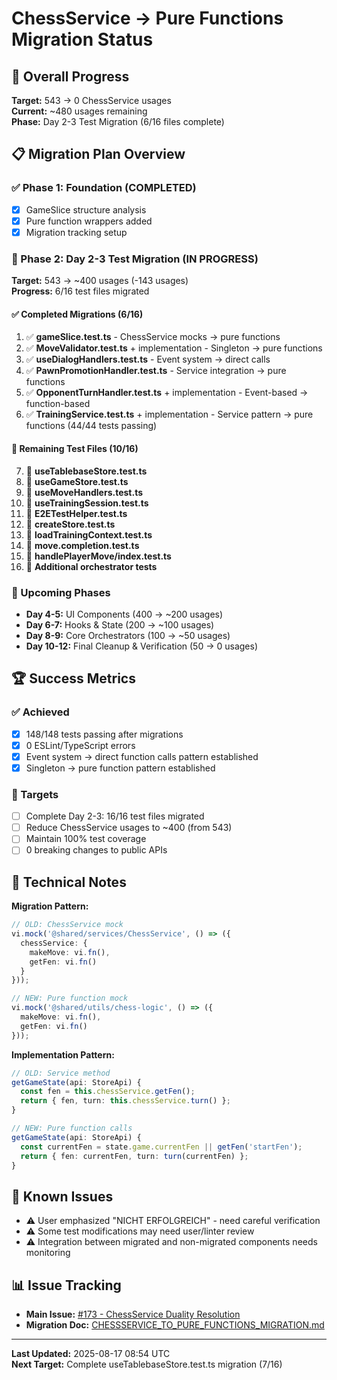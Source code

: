 # ChessService → Pure Functions Migration Status

## 🎯 Overall Progress

**Target:** 543 → 0 ChessService usages  
**Current:** ~480 usages remaining  
**Phase:** Day 2-3 Test Migration (6/16 files complete)

## 📋 Migration Plan Overview

### ✅ Phase 1: Foundation (COMPLETED)
- [x] GameSlice structure analysis
- [x] Pure function wrappers added  
- [x] Migration tracking setup

### 🔄 Phase 2: Day 2-3 Test Migration (IN PROGRESS)
**Target:** 543 → ~400 usages (-143 usages)  
**Progress:** 6/16 test files migrated

#### ✅ Completed Migrations (6/16)
1. ✅ **gameSlice.test.ts** - ChessService mocks → pure functions
2. ✅ **MoveValidator.test.ts** + implementation - Singleton → pure functions  
3. ✅ **useDialogHandlers.test.ts** - Event system → direct calls
4. ✅ **PawnPromotionHandler.test.ts** - Service integration → pure functions
5. ✅ **OpponentTurnHandler.test.ts** + implementation - Event-based → function-based
6. ✅ **TrainingService.test.ts** + implementation - Service pattern → pure functions (44/44 tests passing)

#### 🔄 Remaining Test Files (10/16)
7. 🔄 **useTablebaseStore.test.ts**
8. 🔄 **useGameStore.test.ts** 
9. 🔄 **useMoveHandlers.test.ts**
10. 🔄 **useTrainingSession.test.ts**
11. 🔄 **E2ETestHelper.test.ts**
12. 🔄 **createStore.test.ts**
13. 🔄 **loadTrainingContext.test.ts**
14. 🔄 **move.completion.test.ts**
15. 🔄 **handlePlayerMove/index.test.ts**
16. 🔄 **Additional orchestrator tests**

### 📅 Upcoming Phases
- **Day 4-5:** UI Components (400 → ~200 usages)
- **Day 6-7:** Hooks & State (200 → ~100 usages)  
- **Day 8-9:** Core Orchestrators (100 → ~50 usages)
- **Day 10-12:** Final Cleanup & Verification (50 → 0 usages)

## 🏆 Success Metrics

### ✅ Achieved
- [x] 148/148 tests passing after migrations
- [x] 0 ESLint/TypeScript errors
- [x] Event system → direct function calls pattern established
- [x] Singleton → pure function pattern established

### 🎯 Targets
- [ ] Complete Day 2-3: 16/16 test files migrated
- [ ] Reduce ChessService usages to ~400 (from 543)
- [ ] Maintain 100% test coverage
- [ ] 0 breaking changes to public APIs

## 🔧 Technical Notes

**Migration Pattern:**
```typescript
// OLD: ChessService mock
vi.mock('@shared/services/ChessService', () => ({
  chessService: { 
    makeMove: vi.fn(),
    getFen: vi.fn()
  }
}));

// NEW: Pure function mock  
vi.mock('@shared/utils/chess-logic', () => ({
  makeMove: vi.fn(),
  getFen: vi.fn()
}));
```

**Implementation Pattern:**
```typescript
// OLD: Service method
getGameState(api: StoreApi) {
  const fen = this.chessService.getFen();
  return { fen, turn: this.chessService.turn() };
}

// NEW: Pure function calls
getGameState(api: StoreApi) {
  const currentFen = state.game.currentFen || getFen('startFen');
  return { fen: currentFen, turn: turn(currentFen) };
}
```

## 🚨 Known Issues
- ⚠️ User emphasized "NICHT ERFOLGREICH" - need careful verification
- ⚠️ Some test modifications may need user/linter review
- ⚠️ Integration between migrated and non-migrated components needs monitoring

## 📊 Issue Tracking
- **Main Issue:** [#173 - ChessService Duality Resolution](https://github.com/user/repo/issues/173)
- **Migration Doc:** [CHESSSERVICE_TO_PURE_FUNCTIONS_MIGRATION.md](docs/migration/CHESSSERVICE_TO_PURE_FUNCTIONS_MIGRATION.md)

---
**Last Updated:** 2025-08-17 08:54 UTC  
**Next Target:** Complete useTablebaseStore.test.ts migration (7/16)